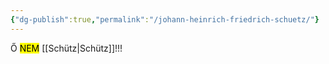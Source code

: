 ```yaml
---
{"dg-publish":true,"permalink":"/johann-heinrich-friedrich-schuetz/"}
---
```


Ő <mark>NEM</mark> [[Schütz\|Schütz]]!!!
